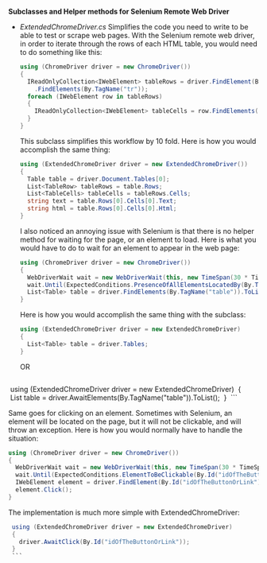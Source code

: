 <b>Subclasses and Helper methods for Selenium Remote Web Driver</b>

* <i>ExtendedChromeDriver.cs</i>
  Simplifies the code you need to write to be able to test or scrape web pages.
  With the Selenium remote web driver, in order to iterate through the rows of each HTML table,
  you would need to do something like this:
  ```CS
  using (ChromeDriver driver = new ChromeDriver())
  {
    IReadOnlyCollection<IWebElement> tableRows = driver.FindElement(By.TagName("table))
      .FindElements(By.TagName("tr"));
    foreach (IWebElement row in tableRows)
    {
      IReadOnlyCollection<IWebElement> tableCells = row.FindElements(By.TagName("td"));
    }
  }
  ```
  
  This subclass simplifies this workflow by 10 fold. Here is how you would accomplish the same thing:
  ```CS
  using (ExtendedChromeDriver driver = new ExtendedChromeDriver())
  {
    Table table = driver.Document.Tables[0];
    List<TableRow> tableRows = table.Rows;
    List<TableCells> tableCells = tableRows.Cells;
    string text = table.Rows[0].Cells[0].Text;
    string html = table.Rows[0].Cells[0].Html;
  }
  ```
  I also noticed an annoying issue with Selenium is that there is no helper method for waiting for the 
  page, or an element to load. Here is what you would have to do to wait for an element to appear in the web page:
  ```CS
  using (ChromeDriver driver = new ChromeDriver())
  {
    WebDriverWait wait = new WebDriverWait(this, new TimeSpan(30 * TimeSpan.TicksPerSecond));
    wait.Until(ExpectedConditions.PresenceOfAllElementsLocatedBy(By.TagName("table")));
    List<Table> table = driver.FindElements(By.TagName("table")).ToList();
  }
  ```
  
  Here is how you would accomplish the same thing with the subclass:
  ```CS
  using (ExtendedChromeDriver driver = new ExtendedChromeDriver)
  {
    List<Table> table = driver.Tables;
  }
  ```
  
  OR
  ```CS
  using (ExtendedChromeDriver driver = new ExtendedChromeDriver)
  {
    List<Table> table = driver.AwaitElements(By.TagName("table")).ToList();
  }
  ```
  
  Same goes for clicking on an element. Sometimes with Selenium, an element will be located 
  on the page, but it will not be clickable, and will throw an exception.
  Here is how you would normally have to handle the situation:
  ```CS
  using (ChromeDriver driver = new ChromeDriver())
  {
    WebDriverWait wait = new WebDriverWait(this, new TimeSpan(30 * TimeSpan.TicksPerSecond));
    wait.Until(ExpectedConditions.ElementToBeClickable(By.Id("idOfTheButtonOrLink")));
    IWebElement element = driver.FindElement(By.Id("idOfTheButtonOrLink")));
    element.Click();
  }
  ```
  The implementation is much more simple with ExtendedChromeDriver:
  ```CS
  using (ExtendedChromeDriver driver = new ExtendedChromeDriver)
  {
    driver.AwaitClick(By.Id("idOfTheButtonOrLink"));
  }
  ```
  

